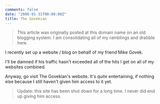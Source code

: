 ```yaml
---
comments: false
date: "2006-01-31T00:00:00Z"
title: The Govekian
---
```


> This article was originally posted at this domain name on an old blogging system.  I am consolidating all of my ramblings and drabble here.

I recently set up a website / blog on behalf of my friend Mike Govek.

I'll be damned if his traffic hasn't exceeded all of the hits I get on all of my websites combined.

Anyway, go visit The Govekian's website.  It's quite entertaining, if nothing else because I still haven't given him access to it yet.

> Update: this site has been shut down for a long time.  I never did end up giving him access.
